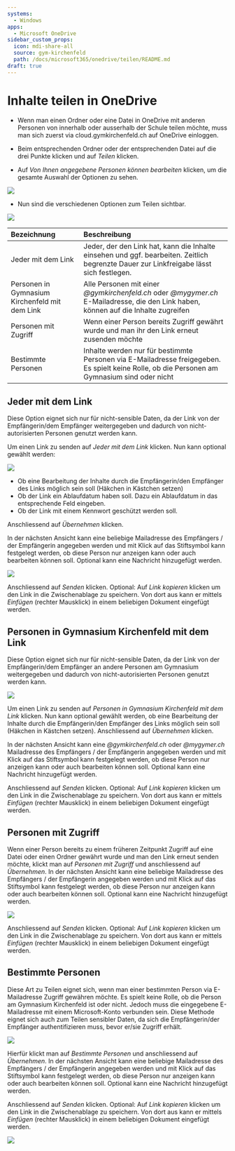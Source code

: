 ```yaml
---
systems:
  - Windows
apps:
  - Microsoft OneDrive
sidebar_custom_props:
  icon: mdi-share-all
  source: gym-kirchenfeld
  path: /docs/microsoft365/onedrive/teilen/README.md
draft: true
---
```


# Inhalte teilen in OneDrive



- Wenn man einen Ordner oder eine Datei in OneDrive mit anderen Personen von innerhalb oder ausserhalb der Schule teilen möchte, muss man sich zuerst via cloud.gymkirchenfeld.ch auf OneDrive einloggen. 

- Beim entsprechenden Ordner oder der entsprechenden Datei auf die drei Punkte klicken und auf _Teilen_ klicken.

- Auf _Von Ihnen angegebene Personen können bearbeiten_ klicken, um die gesamte Auswahl der Optionen zu sehen.

![](./images/onedrive-teilen01.png)

- Nun sind die verschiedenen Optionen zum Teilen sichtbar.

![](./images/onedrive-teilen02.png)

| Bezeichnung                                    | Beschreibung                                                                                                                                 |
| :--------------------------------------------- | :------------------------------------------------------------------------------------------------------------------------------------------- |
| Jeder mit dem Link                             | Jeder, der den Link hat, kann die Inhalte einsehen und ggf. bearbeiten. Zeitlich begrenzte Dauer zur Linkfreigabe lässt sich festlegen.      |
| Personen in Gymnasium Kirchenfeld mit dem Link | Alle Personen mit einer _@gymkirchenfeld.ch_ oder _@mygymer.ch_ E-Mailadresse, die den Link haben, können auf die Inhalte zugreifen          |
| Personen mit Zugriff                           | Wenn einer Person bereits Zugriff gewährt wurde und man ihr den Link erneut zusenden möchte                                                  |
| Bestimmte Personen                             | Inhalte werden nur für bestimmte Personen via E-Mailadresse freigegeben. Es spielt keine Rolle, ob die Personen am Gymnasium sind oder nicht |



## Jeder mit dem Link

Diese Option eignet sich nur für nicht-sensible Daten, da der Link von der Empfängerin/dem Empfänger weitergegeben und dadurch von nicht-autorisierten Personen genutzt werden kann.

Um einen Link zu senden auf _Jeder mit dem Link_ klicken. Nun kann optional gewählt werden:

![](./images/onedrive-teilen03.png)

- Ob eine Bearbeitung der Inhalte durch die Empfängerin/den Empfänger des Links möglich sein soll (Häkchen in Kästchen setzen)
- Ob der Link ein Ablaufdatum haben soll. Dazu ein Ablaufdatum in das entsprechende Feld eingeben.
- Ob der Link mit einem Kennwort geschützt werden soll.  

Anschliessend auf _Übernehmen_ klicken. 

 In der nächsten Ansicht kann eine beliebige Mailadresse des Empfängers / der Empfängerin angegeben werden und mit Klick auf das Stiftsymbol kann festgelegt werden, ob diese Person nur anzeigen kann oder auch bearbeiten können soll. Optional kann eine Nachricht hinzugefügt werden.

![](./images/onedrive-teilen04.png)

Anschliessend auf _Senden_ klicken. Optional: Auf _Link kopieren_ klicken um den Link in die Zwischenablage zu speichern. Von dort aus kann er mittels _Einfügen_ (rechter Mausklick) in einem beliebigen Dokument eingefügt werden.


## Personen in Gymnasium Kirchenfeld mit dem Link

Diese Option eignet sich nur für nicht-sensible Daten, da der Link von der Empfängerin/dem Empfänger an andere Personen am Gymnasium weitergegeben und dadurch von nicht-autorisierten Personen genutzt werden kann.

![](./images/onedrive-teilen05.png)

Um einen Link zu senden auf _Personen in Gymnasium Kirchenfeld mit dem Link_ klicken. Nun kann optional gewählt werden, ob eine Bearbeitung der Inhalte durch die Empfängerin/den Empfänger des Links möglich sein soll (Häkchen in Kästchen setzen). Anschliessend auf _Übernehmen_ klicken.

In der nächsten Ansicht kann eine _@gymkirchenfeld.ch_ oder _@mygymer.ch_ Mailadresse des Empfängers / der Empfängerin angegeben werden und mit Klick auf das Stiftsymbol kann festgelegt werden, ob diese Person nur anzeigen kann oder auch bearbeiten können soll. Optional kann eine Nachricht hinzugefügt werden.

Anschliessend auf _Senden_ klicken. Optional: Auf _Link kopieren_ klicken um den Link in die Zwischenablage zu speichern. Von dort aus kann er mittels _Einfügen_ (rechter Mausklick) in einem beliebigen Dokument eingefügt werden.


## Personen mit Zugriff

Wenn einer Person bereits zu einem früheren Zeitpunkt Zugriff auf eine Datei oder einen Ordner gewährt wurde und man den Link erneut senden möchte, klickt man auf _Personen mit Zugriff_ und anschliessend auf _Übernehmen_.  In der nächsten Ansicht kann eine beliebige Mailadresse des Empfängers / der Empfängerin angegeben werden und mit Klick auf das Stiftsymbol kann festgelegt werden, ob diese Person nur anzeigen kann oder auch bearbeiten können soll. Optional kann eine Nachricht hinzugefügt werden.

![](./images/onedrive-teilen06.png)

Anschliessend auf _Senden_ klicken. Optional: Auf _Link kopieren_ klicken um den Link in die Zwischenablage zu speichern. Von dort aus kann er mittels _Einfügen_ (rechter Mausklick) in einem beliebigen Dokument eingefügt werden.



## Bestimmte Personen

Diese Art zu Teilen eignet sich, wenn man einer bestimmten Person via E-Mailadresse Zugriff gewähren möchte. Es spielt keine Rolle, ob die Person am Gymnasium Kirchenfeld ist oder nicht. Jedoch muss die eingegebene E-Mailadresse mit einem Microsoft-Konto verbunden sein. Diese Methode eignet sich auch zum Teilen sensibler Daten, da sich die Empfängerin/der Empfänger authentifizieren muss, bevor er/sie Zugriff erhält. 

![](./images/onedrive-teilen07.png)

Hierfür klickt man auf _Bestimmte Personen_ und anschliessend auf _Übernehmen_.  In der nächsten Ansicht kann eine beliebige Mailadresse des Empfängers / der Empfängerin angegeben werden und mit Klick auf das Stiftsymbol kann festgelegt werden, ob diese Person nur anzeigen kann oder auch bearbeiten können soll. Optional kann eine Nachricht hinzugefügt werden.

Anschliessend auf _Senden_ klicken. Optional: Auf _Link kopieren_ klicken um den Link in die Zwischenablage zu speichern. Von dort aus kann er mittels _Einfügen_ (rechter Mausklick) in einem beliebigen Dokument eingefügt werden.

![](./images/onedrive-teilen07.png)
